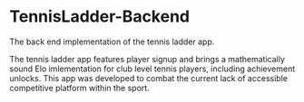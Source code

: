 # TennisLadder-Backend

The back end implementation of the tennis ladder app.

The tennis ladder app features player signup and brings a mathematically sound Elo imlementation for club level tennis players, including achievement unlocks. This app was developed to combat the current lack of accessible competitive platform within the sport.
